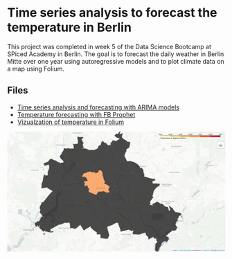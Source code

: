 # Time series analysis to forecast the temperature in Berlin

This project was completed in week 5 of the Data Science Bootcamp at SPiced Academy in Berlin. The goal is to forecast the daily weather in Berlin Mitte over one year using autoregressive models and to plot climate data on a map using Folium.

## Files
- [Time series analysis and forecasting with ARIMA models](https://github.com/lorenanda/weather-forecast/blob/main/berlin_temp_forecast.ipynb)
- [Temperature forecasting with FB Prophet](https://github.com/lorenanda/weather-forecast/blob/main/weather_prophet.ipynb)
- [Vizualzation of temperature in Folium](https://github.com/lorenanda/weather-forecast/blob/main/weather_viz.ipynb)

![alt text](https://github.com/lorenanda/weather-forecast/blob/main/berlin_mitte_temp.jpg)
